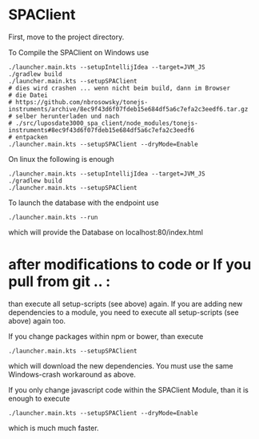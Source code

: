 # SPAClient

First, move to the project directory.

To Compile the SPAClient on Windows use

```gitbash
./launcher.main.kts --setupIntellijIdea --target=JVM_JS
./gradlew build
./launcher.main.kts --setupSPAClient
# dies wird crashen ... wenn nicht beim build, dann im Browser   
# die Datei
# https://github.com/nbrosowsky/tonejs-instruments/archive/8ec9f43d6f07fdeb15e684df5a6c7efa2c3eedf6.tar.gz
# selber herunterladen und nach 
# ./src/luposdate3000_spa_client/node_modules/tonejs-instruments#8ec9f43d6f07fdeb15e684df5a6c7efa2c3eedf6
# entpacken
./launcher.main.kts --setupSPAClient --dryMode=Enable
```

On linux the following is enough

```gitbash
./launcher.main.kts --setupIntellijIdea --target=JVM_JS
./gradlew build
./launcher.main.kts --setupSPAClient
```

To launch the database with the endpoint use

```gitbash
./launcher.main.kts --run
```


which will provide the Database on localhost:80/index.html

# after modifications to code or If you pull from git .. :

 than execute all setup-scripts (see above) again.
If you are adding new dependencies to a module, you need to execute all setup-scripts (see above) again too.

If you change packages within npm or bower, than execute
```gitbash
./launcher.main.kts --setupSPAClient
```
which will download the new dependencies. You must use the same Windows-crash workaround as above.


If you only change javascript code within the SPAClient Module, than it is enough to execute
```gitbash
./launcher.main.kts --setupSPAClient --dryMode=Enable
```
which is much much faster.






